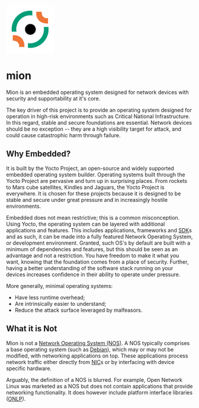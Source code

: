 ![mion Logo](images/00_mion_logo_rgb_symbol_colors_small.png)

mion
====
Mion is an embedded operating system designed for network devices with security and supportability at it's core.

The key driver of this project is to provide an operating system designed for operation in high-risk environments such as Critical National Infrastructure. In this regard, stable and secure foundations are essential. Network devices should be no exception -- they are a high visibility target for attack, and could cause catastrophic harm through failure.

Why Embedded?
-------------
It is built by the Yocto Project, an open-source and widely supported embedded operating system builder. Operating systems built through the Yocto Project are pervasive and turn up in surprising places. From rockets to Mars cube satellites, Kindles and Jaguars, the Yocto Project is everywhere. It is chosen for these projects because it is designed to be stable and secure under great pressure and in increasingly hostile environments.

Embedded does not mean restrictive; this is a common misconception. Using Yocto, the operating system can be layered with additional applications and features. This includes applications, frameworks and [SDK][sdk]s and as such, it can be made into a fully featured Network Operating System, or development environment. Granted, such OS's by default are built with a minimum of dependencies and features, but this should be seen as an advantage and not a restriction. You have freedom to make it what you want, knowing that the foundation comes from a place of security. Further, having a better understanding of the software stack running on your devices increases confidence in their ability to operate under pressure.

More generally, minimal operating systems:
- Have less runtime overhead;
- Are intrinsically easier to understand;
- Reduce the attack surface leveraged by malfeasors.


What it is Not
--------------
Mion is not a [Network Operating System (NOS)][nos-wiki]. A NOS typically comprises a base operating system (such as [Debian][debian]), which may or may not be modified, with networking applications on top. These applications process network traffic either directly from [NIC][nic]s or by interfacing with device specific hardware.

Arguably, the definition of a NOS is blurred. For example, Open Network Linux was marketed as a NOS but does not contain applications that provide networking functionality. It does however include platform interface libraries ([ONLP][onlp-api]).



[nos-wiki]: https://en.wikipedia.org/wiki/Network_operating_system "Wikipedia: Network Operating System"
[debian]: https://www.debian.org/ "Debian: The universal operating system"
[nic]: https://en.wikipedia.org/wiki/Network_interface_controller "Wikipedia: Network interface controller"
[sdk]: https://en.wikipedia.org/wiki/Software_development_kit "Software development kit"
[onlp-api]: http://opencomputeproject.github.io/OpenNetworkLinux/onlp/applications/ "ONLP APIs for Applications"
